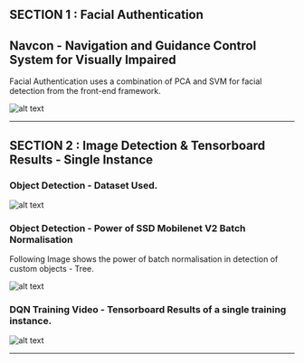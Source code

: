 
## SECTION 1 : Facial Authentication
## Navcon - Navigation and Guidance Control System for Visually Impaired

Facial Authentication uses a combination of PCA and SVM for facial detection from the front-end framework. 

![alt text](https://github.com/vid1994/Navcon/blob/master/System%20Code/Object%20Detection/Images/ObjectDetectionResults.PNG)

---
## SECTION 2 : Image Detection & Tensorboard Results - Single Instance

### Object Detection - Dataset Used.


![alt text](https://github.com/vid1994/Navcon/blob/master/System%20Code/Object%20Detection/Images/Dataset.PNG)


### Object Detection - Power of SSD Mobilenet V2 Batch Normalisation

Following Image shows the power of batch normalisation in detection of custom objects - Tree.

![alt text](https://github.com/vid1994/Navcon/blob/master/System%20Code/Object%20Detection/Images/Tree.png)


### DQN Training Video - Tensorboard Results of a single training instance.

![alt text](https://github.com/vid1994/Navcon/blob/master/System%20Code/Object%20Detection/Images/Results.PNG)

---
